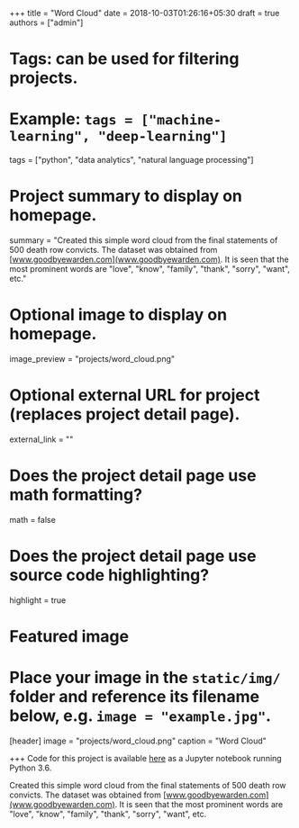 +++
title = "Word Cloud"
date = 2018-10-03T01:26:16+05:30
draft = true
authors = ["admin"]

# Tags: can be used for filtering projects.
# Example: `tags = ["machine-learning", "deep-learning"]`
tags = ["python", "data analytics", "natural language processing"]

# Project summary to display on homepage.
summary = "Created this simple word cloud from the final statements of 500 death row convicts. The dataset was obtained from [www.goodbyewarden.com](www.goodbyewarden.com). It is seen that the most prominent words are &quot;love&quot;, &quot;know&quot;, &quot;family&quot;, &quot;thank&quot;, &quot;sorry&quot;, &quot;want&quot;, etc."

# Optional image to display on homepage.
image_preview = "projects/word_cloud.png"

# Optional external URL for project (replaces project detail page).
external_link = ""

# Does the project detail page use math formatting?
math = false

# Does the project detail page use source code highlighting?
highlight = true

# Featured image
# Place your image in the `static/img/` folder and reference its filename below, e.g. `image = "example.jpg"`.
[header]
image = "projects/word_cloud.png"
caption = "Word Cloud"

+++
Code for this project is available [here](https://nbviewer.jupyter.org/gist/somnathrakshit/ae1542b6206528764a25501048196e0f) as a Jupyter notebook running Python 3.6.

Created this simple word cloud from the final statements of 500 death row convicts. The dataset was obtained from [www.goodbyewarden.com](www.goodbyewarden.com). It is seen that the most prominent words are "love", "know", "family", "thank", "sorry", "want", etc.